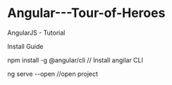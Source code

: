 # Angular---Tour-of-Heroes
AngularJS - Tutorial

Install Guide 

npm install -g @angular/cli // Install angilar CLI

ng serve --open //open project


